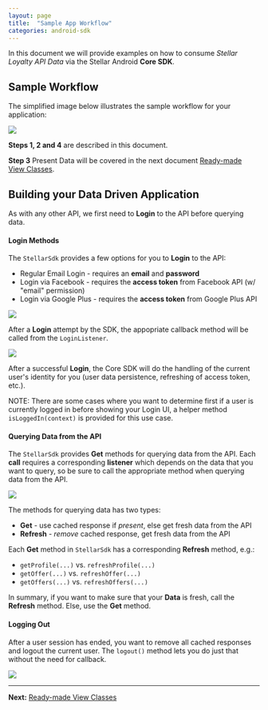 ```yaml
---
layout: page
title:  "Sample App Workflow"
categories: android-sdk
---
```


In this document we will provide examples on how to consume *Stellar Loyalty API Data* via the Stellar Android **Core SDK**.

## Sample Workflow
 
The simplified image below illustrates the sample workflow for your application:

![]({{site.baseurl}}/img/sdk/android/sample_workflow.png)

**Steps 1, 2 and 4** are described in this document.

**Step 3** Present Data will be covered in the next document [Ready-made View Classes]({{site.baseurl}}/android_sdk/pages/03_view_classes.html).


## Building your Data Driven Application

As with any other API, we first need to **Login** to the API before querying data.

#### Login Methods

The `StellarSdk` provides a few options for you to **Login** to the API:

* Regular Email Login - requires an **email** and **password**
* Login via Facebook - requires the **access token** from Facebook API (w/ "email" permission)
* Login via Google Plus - requires the **access token** from Google Plus API

![]({{site.baseurl}}/img/sdk/android/login_apis.png)

After a **Login** attempt by the SDK, the appopriate callback method will be called from the `LoginListener`. 

![]({{site.baseurl}}/img/sdk/android/login_listener.png)

After a successful **Login**, the Core SDK will do the handling of the current user's identity for you (user data persistence, refreshing of access token, etc.).

NOTE: There are some cases where you want to determine first if a user is currently logged in before showing your Login UI, a helper method `isLoggedIn(context)` is provided for this use case.

#### Querying Data from the API

The `StellarSdk` provides **Get** methods for querying data from the API. Each **call** requires a corresponding **listener** which depends on the data that you want to query, so be sure to call the appropriate method when querying data from the API.

![]({{site.baseurl}}/img/sdk/android/get_profile.png)

The methods for querying data has two types:

* **Get** - use cached response if *present*, else get fresh data from the API
* **Refresh** - *remove* cached response, get fresh data from the API

Each **Get** method in `StellarSdk` has a corresponding **Refresh** method, e.g.:

* `getProfile(...)` vs. `refreshProfile(...)`
* `getOffer(...)` vs. `refreshOffer(...)`
* `getOffers(...)` vs. `refreshOffers(...)`

In summary, if you want to make sure that your **Data** is fresh, call the **Refresh** method. Else, use the **Get** method.

#### Logging Out

After a user session has ended, you want to remove all cached responses and logout the current user. The `logout()` method lets you do just that without the need for callback.

![]({{site.baseurl}}/img/sdk/android/logout.png)


--------

**Next:** [Ready-made View Classes]({{site.baseurl}}/android_sdk/pages/03_view_classes.html)